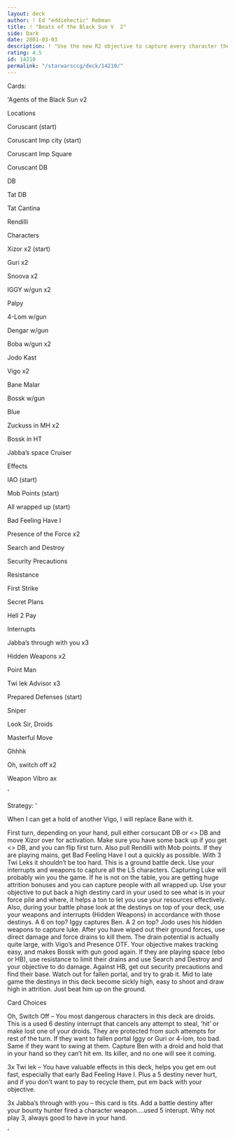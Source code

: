```yaml
---
layout: deck
author: ! Ed "eddiehectic" Rebman
title: ! "Beats of the Black Sun V  2"
side: Dark
date: 2001-03-03
description: ! "Use the new R2 objective to capture every character the LS has.  Fun to play with lots of cool bounty hunters and interupts."
rating: 4.5
id: 14210
permalink: "/starwarsccg/deck/14210/"
---
```

Cards: 

'Agents of the Black Sun v2


Locations

Coruscant (start)

Coruscant Imp city (start)

Coruscant Imp Square

Coruscant DB

 DB

Tat DB

Tat Cantina

Rendilli


Characters

Xizor x2 (start)

Guri x2

Snoova x2

IGGY w/gun x2

Palpy

4-Lom w/gun

Dengar w/gun

Boba w/gun x2

Jodo Kast

Vigo x2

Bane Malar

Bossk w/gun


Blue

Zuckuss in MH x2

Bossk in HT

Jabba&#8217;s space Cruiser


Effects

IAO (start)

Mob Points (start)

All wrapped up (start)

Bad Feeling Have I

Presence of the Force x2

Search and Destroy

Security Precautions

Resistance 

First Strike

Secret Plans

Hell 2 Pay


Interrupts

Jabba&#8217;s through with you x3

Hidden Weapons x2

Point Man

Twi lek Advisor x3

Prepared Defenses (start)

Sniper

Look Sir, Droids

Masterful Move

Ghhhk

Oh, switch off x2


Weapon Vibro ax

'

Strategy: '

 
When I can get a hold of another Vigo, I will replace Bane with it. 


First turn, depending on your hand, pull either corsucant DB or <> DB and move Xizor over for activation.  Make sure you have some back up if you get <> DB, and you can flip first turn.  Also pull Rendilli with Mob points.   If they are playing mains, get Bad Feeling Have I out a quickly as possible.  With 3 Twi Leks it shouldn&#8217;t be too hard.  This is a ground battle deck. Use your interrupts and weapons to capture all the LS characters.  Capturing Luke will probably win you the game.  If he is not on the table, you are getting huge attrition bonuses and you can capture people with all wrapped up.  Use your objective to put back a high destiny card in your used to see what is in your force pile and where, it helps a ton to let you use your resources effectively.  Also, during your battle phase look at the destinys on top of your deck, use your weapons and interrupts (Hidden Weapons) in accordance with those destinys.  A 6 on top?  Iggy captures Ben.  A 2 on top?  Jodo uses his hidden weapons to capture luke.  After you have wiped out their ground forces, use direct damage and force drains to kill them.  The drain potential is actually quite large, with Vigo&#8217;s and Presence OTF.  Your objective makes tracking easy, and makes Bossk with gun good again.  If they are playing space (ebo or HB), use resistance to limit their drains and use Search and Destroy and your objective to do damage.  Against HB, get out security precautions and find their base.  Watch out for fallen portal, and try to grab it.  Mid to late game the destinys in this deck become sickly high, easy to shoot and draw high in attrition.  Just beat him up on the ground.


Card Choices

Oh, Switch Off &#8211; You most dangerous characters in this deck are droids.  This is a used 6 destiny interrupt that cancels any attempt to steal, &#8216;hit&#8217; or make lost one of your droids. They are protected from such attempts for rest of the turn.   If they want to fallen portal Iggy or Guri or 4-lom, too bad.  Same if they want to swing at them.  Capture Ben with a droid and hold that in your hand so they can&#8217;t hit em.  Its killer, and no one will see it coming.  


3x Twi lek &#8211; You have valuable effects in this deck, helps you get em out fast, especially that early Bad Feeling Have I.  Plus a 5 destiny never hurt, and if you don&#8217;t want to pay to recycle them, put em back with your objective.  


3x Jabba&#8217;s through with you &#8211; this card is tits.  Add a battle destiny after your bounty hunter fired a character weapon&#8230;.used 5 interupt.  Why not play 3, always good to have in your hand.       

'
